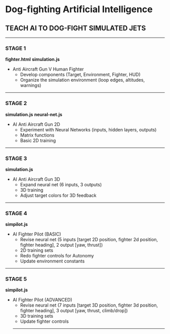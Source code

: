 # Dog-fighting Artificial Intelligence #

## TEACH AI TO DOG-FIGHT SIMULATED JETS ##
----------------------------------------------
### STAGE 1 ###
  __fighter.html__
  __simulation.js__
* Anti Aircraft Gun V Human Fighter
  * Develop components (Target, Environment, Fighter, HUD)
  * Organize the simulation environment (loop edges, altitudes, warnings)

----------------------------------------------------
### STAGE 2 ###
  __simulation.js__
  __neural-net.js__
* AI Anti Aircraft Gun 2D
  * Experiment with Neural Networks (inputs, hidden layers, outputs)
  * Matrix functions
  * Basic 2D training
----------------------------------------------------
### STAGE 3 ###
  __simulation.js__
* AI Anti Aircraft Gun 3D
  * Expand neural net (6 inputs, 3 outputs)
  * 3D training
  * Adjust target colors for 3D feedback
----------------------------------------------------
### STAGE 4 ###
  __simpilot.js__
* AI Fighter Pilot (BASIC)
  * Revise neural net (5 inputs [target 2D position, fighter 2d position, fighter heading], 2 output [yaw, thrust])
  * 2D training sets
  * Redo fighter controls for Autonomy
  * Update environment constants
----------------------------------------------------------------
### STAGE 5 ###
  __simpilot.js__
* AI Fighter Pilot (ADVANCED)
  * Revise neural net (7 inputs [target 3D position, fighter 3d position, fighter heading], 3 output [yaw, thrust, climb/drop])
  * 3D training sets
  * Update fighter controls
  ----------------------------------------------------------------
